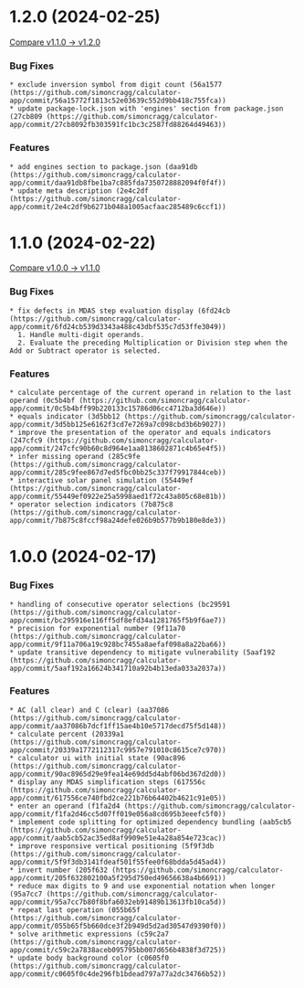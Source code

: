 # 1.2.0 (2024-02-25)

[Compare v1.1.0 → v1.2.0](https://github.com/simoncragg/calculator-app/compare/v1.1.0...v1.2.0)

### Bug Fixes

    * exclude inversion symbol from digit count (56a1577 (https://github.com/simoncragg/calculator-app/commit/56a15772f1813c52e03639c552d9bb418c755fca))
    * update package-lock.json with 'engines' section from package.json (27cb809 (https://github.com/simoncragg/calculator-app/commit/27cb8092fb303591fc1bc3c2587fd88264d49463))

### Features

    * add engines section to package.json (daa91db (https://github.com/simoncragg/calculator-app/commit/daa91db8fbe1ba7c885fda7350728882094f0f4f))
    * update meta description (2e4c2df (https://github.com/simoncragg/calculator-app/commit/2e4c2df9b6271b048a1005acfaac285489c6ccf1))

# 1.1.0 (2024-02-22)

[Compare v1.0.0 → v1.1.0](https://github.com/simoncragg/calculator-app/compare/v1.0.0...v1.1.0)

### Bug Fixes

    * fix defects in MDAS step evaluation display (6fd24cb (https://github.com/simoncragg/calculator-app/commit/6fd24cb539d3343a488c43dbf535c7d53ffe3049))
      1. Handle multi-digit operands.
      2. Evaluate the preceding Multiplication or Division step when the Add or Subtract operator is selected.

### Features

    * calculate percentage of the current operand in relation to the last operand (0c5b4bf (https://github.com/simoncragg/calculator-app/commit/0c5b4bff99b220133c15786d06cc4712ba3d646e))
    * equals indicator (3d5bb12 (https://github.com/simoncragg/calculator-app/commit/3d5bb125e6162f3cd7e7269a7c098cbd3b6b9027))
    * improve the presentation of the operator and equals indicators (247cfc9 (https://github.com/simoncragg/calculator-app/commit/247cfc90b60c8d964e1aa8138602871c4b65e4f5))
    * infer missing operand (285c9fe (https://github.com/simoncragg/calculator-app/commit/285c9fee867d7ed5fbc0bb25c337f79917844ceb))
    * interactive solar panel simulation (55449ef (https://github.com/simoncragg/calculator-app/commit/55449ef0922e25a5998aed1f72c43a805c68e81b))
    * operator selection indicators (7b875c8 (https://github.com/simoncragg/calculator-app/commit/7b875c8fccf98a24defe026b9b577b9b180e8de3))

# 1.0.0 (2024-02-17)

### Bug Fixes

    * handling of consecutive operator selections (bc29591 (https://github.com/simoncragg/calculator-app/commit/bc295916e116ff5df8efd34a1281765f5b9f6ae7))
    * precision for exponential number (9f11a70 (https://github.com/simoncragg/calculator-app/commit/9f11a706a19c928bc7455a8aefaf098a8a22ba66))
    * update transitive dependency to mitigate vulnerability (5aaf192 (https://github.com/simoncragg/calculator-app/commit/5aaf192a16624b341710a92b4b13eda033a2037a))

### Features

    * AC (all clear) and C (clear) (aa37086 (https://github.com/simoncragg/calculator-app/commit/aa37086b7dcf1ff15ae4b10e5717decd75f5d148)) 
    * calculate percent (20339a1 (https://github.com/simoncragg/calculator-app/commit/20339a1772112317c9957e791010c8615ce7c970))
    * calculator ui with initial state (90ac896 (https://github.com/simoncragg/calculator-app/commit/90ac8965d29e9fea14e69dd5d4abf06bd367d2d0))
    * display any MDAS simplification steps (617556c (https://github.com/simoncragg/calculator-app/commit/617556ce740fbd2ce221b76b64402b4621c91e05))
    * enter an operand (f1fa2d4 (https://github.com/simoncragg/calculator-app/commit/f1fa2d46cc5d07ff019e056a8cd695b3eeefc5f0))
    * implement code splitting for optimized dependency bundling (aab5cb5 (https://github.com/simoncragg/calculator-app/commit/aab5cb52ac35ed8af9909e51e4a28a854e723cac))
    * improve responsive vertical positioning (5f9f3db (https://github.com/simoncragg/calculator-app/commit/5f9f3db3141fdeaf501f55fee0f68bdda5d45ad4))
    * invert number (205f632 (https://github.com/simoncragg/calculator-app/commit/205f632802100a5f295d750ed49656638a4b6691))
    * reduce max digits to 9 and use exponential notation when longer (95a7cc7 (https://github.com/simoncragg/calculator-app/commit/95a7cc7b80f8bfa6032eb91489b13613fb10ca5d))
    * repeat last operation (055b65f (https://github.com/simoncragg/calculator-app/commit/055b65f5b660dce3f2b949d5d2ad30547d9390f0))        
    * solve arithmetic expressions (c59c2a7 (https://github.com/simoncragg/calculator-app/commit/c59c2a7838aceb095795bb007d656b4838f3d725)) 
    * update body background color (c0605f0 (https://github.com/simoncragg/calculator-app/commit/c0605f0c4de296fb1bdead797a77a2dc34766b52)) 
